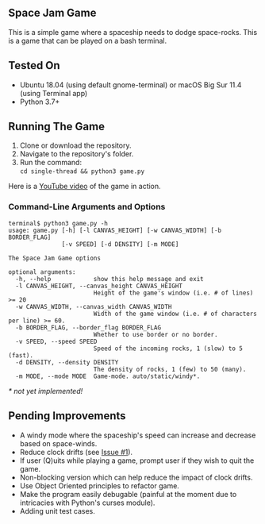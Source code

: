 ## Space Jam Game

This is a simple game where a spaceship needs to dodge space-rocks. This is a game that can be played on a bash terminal. 

## Tested On 

- Ubuntu 18.04 (using default gnome-terminal) or macOS Big Sur 11.4 (using Terminal app)
- Python 3.7+

## Running The Game

1. Clone or download the repository.
2. Navigate to the repository's folder.
3. Run the command:<br>
    `cd single-thread && python3 game.py`

Here is a [YouTube video](https://youtu.be/B9yT61-XaVc) of the game in action.

### Command-Line Arguments and Options

```
terminal$ python3 game.py -h
usage: game.py [-h] [-l CANVAS_HEIGHT] [-w CANVAS_WIDTH] [-b BORDER_FLAG]
               [-v SPEED] [-d DENSITY] [-m MODE]

The Space Jam Game options

optional arguments:
  -h, --help            show this help message and exit
  -l CANVAS_HEIGHT, --canvas_height CANVAS_HEIGHT
                        Height of the game's window (i.e. # of lines) >= 20
  -w CANVAS_WIDTH, --canvas_width CANVAS_WIDTH
                        Width of the game window (i.e. # of characters per line) >= 60.
  -b BORDER_FLAG, --border_flag BORDER_FLAG
                        Whether to use border or no border.
  -v SPEED, --speed SPEED
                        Speed of the incoming rocks, 1 (slow) to 5 (fast).
  -d DENSITY, --density DENSITY
                        The density of rocks, 1 (few) to 50 (many).
  -m MODE, --mode MODE  Game-mode. auto/static/windy*.
```

_\* not yet implemented!_

## Pending Improvements
- A windy mode where the spaceship's speed can increase and decrease based on space-winds.
- Reduce clock drifts (see [Issue #1](https://github.com/hoax-killer/Spaceship/issues/1)).
- If user (Q)uits while playing a game, prompt user if they wish to quit the game.
- Non-blocking version which can help reduce the impact of clock drifts.
- Use Object Oriented principles to refactor game.
- Make the program easily debugable (painful at the moment due to intricacies with Python's curses module).
- Adding unit test cases.


